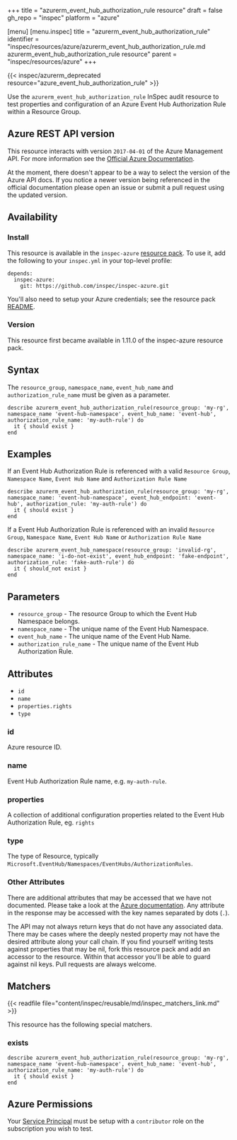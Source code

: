 +++
title = "azurerm_event_hub_authorization_rule resource"
draft = false
gh_repo = "inspec"
platform = "azure"

[menu]
  [menu.inspec]
    title = "azurerm_event_hub_authorization_rule"
    identifier = "inspec/resources/azure/azurerm_event_hub_authorization_rule.md azurerm_event_hub_authorization_rule resource"
    parent = "inspec/resources/azure"
+++

{{< inspec/azurerm_deprecated resource="azure_event_hub_authorization_rule" >}}

Use the `azurerm_event_hub_authorization_rule` InSpec audit resource to test properties and configuration of
an Azure Event Hub Authorization Rule within a Resource Group.

## Azure REST API version

This resource interacts with version `2017-04-01` of the Azure Management API. For more
information see the [Official Azure Documentation](https://docs.microsoft.com/en-us/dotnet/api/microsoft.servicebus.messaging.namespaceinfo?view=azure-dotnet).

At the moment, there doesn't appear to be a way to select the version of the
Azure API docs. If you notice a newer version being referenced in the official
documentation please open an issue or submit a pull request using the updated
version.

## Availability

### Install

This resource is available in the `inspec-azure` [resource
pack](/inspec/glossary/#resource-pack). To use it, add the
following to your `inspec.yml` in your top-level profile:

    depends:
      inspec-azure:
        git: https://github.com/inspec/inspec-azure.git

You'll also need to setup your Azure credentials; see the resource pack
[README](https://github.com/inspec/inspec-azure#inspec-for-azure).

### Version

This resource first became available in 1.11.0 of the inspec-azure resource pack.

## Syntax

The `resource_group`, `namespace_name`, `event_hub_name` and `authorization_rule_name` must be given as a parameter.

    describe azurerm_event_hub_authorization_rule(resource_group: 'my-rg', namespace_name 'event-hub-namespace', event_hub_name: 'event-hub', authorization_rule_name: 'my-auth-rule') do
      it { should exist }
    end

## Examples

If an Event Hub Authorization Rule is referenced with a valid `Resource Group`, `Namespace Name`, `Event Hub Name` and `Authorization Rule Name`

    describe azurerm_event_hub_authorization_rule(resource_group: 'my-rg', namespace_name: 'event-hub-namespace', event_hub_endpoint: 'event-hub', authorization_rule: 'my-auth-rule') do
      it { should exist }
    end

If a Event Hub Authorization Rule is referenced with an invalid `Resource Group`, `Namespace Name`, `Event Hub Name` or `Authorization Rule Name`

    describe azurerm_event_hub_namespace(resource_group: 'invalid-rg', namespace_name: 'i-do-not-exist', event_hub_endpoint: 'fake-endpoint', authorization_rule: 'fake-auth-rule') do
      it { should_not exist }
    end

## Parameters

- `resource_group` - The resource Group to which the Event Hub Namespace belongs.
- `namespace_name` - The unique name of the Event Hub Namespace.
- `event_hub_name` - The unique name of the Event Hub Name.
- `authorization_rule_name` - The unique name of the Event Hub Authorization Rule.

## Attributes

- `id`
- `name`
- `properties.rights`
- `type`

### id

Azure resource ID.

### name

Event Hub Authorization Rule name, e.g. `my-auth-rule`.

### properties

A collection of additional configuration properties related to the Event Hub Authorization Rule, eg. `rights`

### type

The type of Resource, typically `Microsoft.EventHub/Namespaces/EventHubs/AuthorizationRules`.

### Other Attributes

There are additional attributes that may be accessed that we have not
documented. Please take a look at the [Azure documentation](#azure-rest-api-version).
Any attribute in the response may be accessed with the key names separated by
dots (`.`).

The API may not always return keys that do not have any associated data. There
may be cases where the deeply nested property may not have the desired
attribute along your call chain. If you find yourself writing tests against
properties that may be nil, fork this resource pack and add an accessor to the
resource. Within that accessor you'll be able to guard against nil keys. Pull
requests are always welcome.

## Matchers

{{< readfile file="content/inspec/reusable/md/inspec_matchers_link.md" >}}

This resource has the following special matchers.

### exists

    describe azurerm_event_hub_authorization_rule(resource_group: 'my-rg', namespace_name 'event-hub-namespace', event_hub_name: 'event-hub', authorization_rule_name: 'my-auth-rule') do
      it { should exist }
    end

## Azure Permissions

Your [Service
Principal](https://docs.microsoft.com/en-us/azure/azure-resource-manager/resource-group-create-service-principal-portal)
must be setup with a `contributor` role on the subscription you wish to test.
